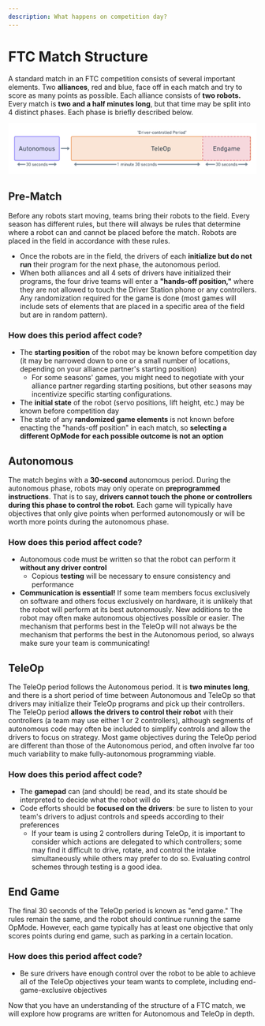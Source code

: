 ```yaml
---
description: What happens on competition day?
---
```


# FTC Match Structure

A standard match in an FTC competition consists of several important elements. Two **alliances**, red and blue, face off in each match and try to score as many points as possible. Each alliance consists of **two robots.** Every match is **two and a half minutes long**, but that time may be split into 4 distinct phases. Each phase is briefly described below.

![](<../.gitbook/assets/FTC Match Structure@2x (1).png>)

## Pre-Match&#x20;

Before any robots start moving, teams bring their robots to the field. Every season has different rules, but there will always be rules that determine where a robot can and cannot be placed before the match. Robots are placed in the field in accordance with these rules.

* Once the robots are in the field, the drivers of each **initialize but do not run** their program for the next phase, the autonomous period.
* When both alliances and all 4 sets of drivers have initialized their programs, the four drive teams will enter a **"hands-off position,"** where they are not allowed to touch the Driver Station phone or any controllers. Any randomization required for the game is done (most games will include sets of elements that are placed in a specific area of the field but are in random pattern).

### How does this period affect code?

* The **starting position** of the robot may be known before competition day (it may be narrowed down to one or a small number of locations, depending on your alliance partner's starting position)
  * For some seasons' games, you might need to negotiate with your alliance partner regarding starting positions, but other seasons may incentivize specific starting configurations.
* The **initial state** of the robot (servo positions, lift height, etc.) may be known before competition day
* The state of any **randomized game elements** is not known before enacting the "hands-off position" in each match, so **selecting a different OpMode for each possible outcome is not an option**

## Autonomous

The match begins with a **30-second** autonomous period. During the autonomous phase, robots may only operate on **preprogrammed instructions**. That is to say, **drivers cannot touch the phone or controllers during this phase to control the robot**. Each game will typically have objectives that only give points when performed autonomously or will be worth more points during the autonomous phase.

### How does this period affect code?

* Autonomous code must be written so that the robot can perform it **without any driver control**
  * Copious **testing** will be necessary to ensure consistency and performance
* **Communication is essential!** If some team members focus exclusively on software and others focus exclusively on hardware, it is unlikely that the robot will perform at its best autonomously. New additions to the robot may often make autonomous objectives possible or easier. The mechanism that performs best in the TeleOp will not always be the mechanism that performs the best in the Autonomous period, so always make sure your team is communicating!

## TeleOp

The TeleOp period follows the Autonomous period. It is **two minutes long**, and there is a short period of time between Autonomous and TeleOp so that drivers may initialize their TeleOp programs and pick up their controllers. The TeleOp period **allows the drivers to control their robot** with their controllers (a team may use either 1 or 2 controllers), although segments of autonomous code may often be included to simplify controls and allow the drivers to focus on strategy. Most game objectives during the TeleOp period are different than those of the Autonomous period, and often involve far too much variability to make fully-autonomous programming viable.

### How does this period affect code?

* The **gamepad** can (and should) be read, and its state should be interpreted to decide what the robot will do
* Code efforts should be **focused on the drivers**: be sure to listen to your team's drivers to adjust controls and speeds according to their preferences
  * If your team is using 2 controllers during TeleOp, it is important to consider which actions are delegated to which controllers; some may find it difficult to drive, rotate, and control the intake simultaneously while others may prefer to do so. Evaluating control schemes through testing is a good idea.

## End Game

The final 30 seconds of the TeleOp period is known as "end game." The rules remain the same, and the robot should continue running the same OpMode. However, each game typically has at least one objective that only scores points during end game, such as parking in a certain location.

### How does this period affect code?

* Be sure drivers have enough control over the robot to be able to achieve all of the TeleOp objectives your team wants to complete, including end-game-exclusive objectives

Now that you have an understanding of the structure of a FTC match, we will explore how programs are written for Autonomous and TeleOp in depth.

